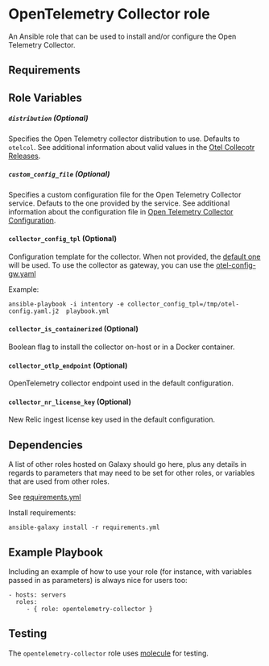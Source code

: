 OpenTelemetry Collector role
============================

An Ansible role that can be used to install and/or configure the Open Telemetry Collector.

Requirements
------------


Role Variables
--------------

##### `distribution` (Optional)

Specifies the Open Telemetry collector distribution to use.  Defaults to
`otelcol`. See additional information about valid values in the
[Otel Collecotr Releases](https://github.com/open-telemetry/opentelemetry-collector-releases).

##### `custom_config_file` (Optional)

Specifies a custom configuration file for the Open Telemetry Collector service. Defauts to the one provided by the service.
See additional information about the configuration file in [Open Telemetry Collector Configuration](https://opentelemetry.io/docs/collector/configuration/).

#### `collector_config_tpl` (Optional)
Configuration template for the collector. When not provided, the [default one](./templates/otel-config.yaml.j2) will be used.
To use the collector as gateway, you can use the [otel-config-gw.yaml](./templates/otel-config-gw.yaml.j2)

Example:
```shell
ansible-playbook -i intentory -e collector_config_tpl=/tmp/otel-config.yaml.j2  playbook.yml
```

#### `collector_is_containerized` (Optional)
Boolean flag to install the collector on-host or in a Docker container.

#### `collector_otlp_endpoint` (Optional)
OpenTelemetry collector endpoint used in the default configuration.

#### `collector_nr_license_key` (Optional)
New Relic ingest license key used in the default configuration. 

Dependencies
------------

A list of other roles hosted on Galaxy should go here, plus any details in regards to parameters that may need to be set for other roles, or variables that are used from other roles.

See [requirements.yml](requirements.yml)

Install requirements:
```
ansible-galaxy install -r requirements.yml
```

Example Playbook
----------------

Including an example of how to use your role (for instance, with variables passed in as parameters) is always nice for users too:

    - hosts: servers
      roles:
         - { role: opentelemetry-collector }

## Testing

The `opentelemetry-collector` role uses [molecule](https://github.com/ansible-community/molecule)
for testing.
